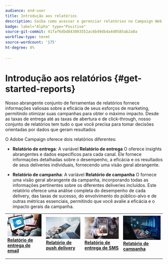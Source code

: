 ```yaml
---
audience: end-user
title: Introdução aos relatórios
description: Saiba como acessar e gerenciar relatórios no Campaign Web
badge: label="Alpha" type="Positive"
source-git-commit: 41faf6dbd843093552ac6b49db4a4d0585ab2a8a
workflow-type: tm+mt
source-wordcount: '175'
ht-degree: 8%

---
```


# Introdução aos relatórios {#get-started-reports}

Nosso abrangente conjunto de ferramentas de relatórios fornece informações valiosas sobre a eficácia de seus esforços de marketing, permitindo otimizar suas campanhas para obter o máximo impacto. Desde as taxas de entrega até as taxas de abertura e de click-through, nosso conjunto de relatórios tem tudo o que você precisa para tomar decisões orientadas por dados que geram resultados&#x200B;

O Adobe Campaign oferece dois relatórios diferentes:

* **Relatório de entrega**: A variável **Relatório de entrega** O oferece insights abrangentes e dados específicos para cada canal. Ele fornece informações detalhadas sobre o desempenho, a eficácia e os resultados de seus deliveries individuais, fornecendo uma visão geral abrangente.

* **Relatório de campanha**: A variável **Relatório de campanha** O fornece uma visão geral abrangente da campanha, incorporando todas as informações pertinentes sobre os diferentes deliveries incluídos. Este relatório oferece uma análise completa do desempenho de cada delivery, das taxas de sucesso, do envolvimento do público-alvo e de outras métricas essenciais, permitindo que você avalie a eficácia e o impacto gerais da campanha.



<table style="table-layout:fixed"><tr style="border: 0;">
<td>
<a href="email-report.md">
<img alt="Lead" src="assets/do-not-localize/email_report.jpeg">
</a>
<div><a href="email-report.md"><strong>Relatório de entrega de email</strong>
</div>
<p>
</td>
<td>
<a href="push-report.md">
<img alt="Pouco frequente" src="assets/do-not-localize/push_report.jpeg">
</a>
<div>
<a href="push-report.md"><strong> Relatório de push delivery<strong></strong></a>
</div>
<p></td>
<td>
<a href="sms-report.md">
<img alt="Validação" src="assets/do-not-localize/sms_report.png">
</a>
<div>
<a href="sms-report.md"><strong> Relatório de entrega de SMS</strong></a>
</div>
<p>
</td>
<td>
<a href="campaign-reports.md">
<img alt="Validação" src="assets/do-not-localize/campaign_report.jpeg">
</a>
<div>
<a href="campaign-reports.md"><strong>Relatório de campanha</strong></a>
</div>
<p>
</td>
</tr></table>
